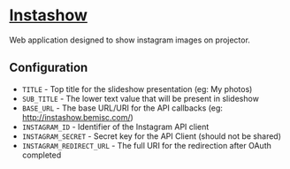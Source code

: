 # [Instashow](http://instashow.hive.pt)

Web application designed to show instagram images on projector.

## Configuration

* `TITLE` - Top title for the slideshow presentation (eg: My photos)
* `SUB_TITLE` - The lower text value that will be present in slideshow
* `BASE_URL` - The base URL/URI for the API callbacks (eg: http://instashow.bemisc.com/)
* `INSTAGRAM_ID` - Identifier of the Instagram API client
* `INSTAGRAM_SECRET` - Secret key for the API Client (should not be shared)
* `INSTAGRAM_REDIRECT_URL` - The full URI for the redirection after OAuth completed
